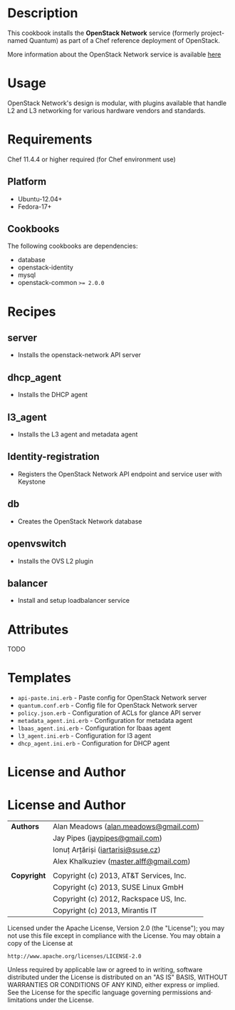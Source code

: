 Description
===========

This cookbook installs the **OpenStack Network** service (formerly project-named Quantum)
as part of a Chef reference deployment of OpenStack.

More information about the OpenStack Network service is available
[here](http://docs.openstack.org/trunk/openstack-network/admin/content/index.html)

Usage
=====

OpenStack Network's design is modular, with plugins available that handle L2 and
L3 networking for various hardware vendors and standards.

Requirements
============

Chef 11.4.4 or higher required (for Chef environment use)

Platform
--------

* Ubuntu-12.04+
* Fedora-17+

Cookbooks
---------

The following cookbooks are dependencies:

* database
* openstack-identity
* mysql
* openstack-common `>= 2.0.0`

Recipes
=======

server
------

- Installs the openstack-network API server

dhcp\_agent
--------

- Installs the DHCP agent

l3\_agent
--------

- Installs the L3 agent and metadata agent

Identity-registration
---------------------

- Registers the OpenStack Network API endpoint and service user with Keystone

db
--

- Creates the OpenStack Network database

openvswitch
-----------

- Installs the OVS L2 plugin

balancer
--------

- Install and setup loadbalancer service


Attributes
==========

TODO

Templates
=========

* `api-paste.ini.erb` - Paste config for OpenStack Network server
* `quantum.conf.erb` - Config file for OpenStack Network server
* `policy.json.erb` - Configuration of ACLs for glance API server
* `metadata_agent.ini.erb` - Configuration for metadata agent
* `lbaas_agent.ini.erb` - Configuration for lbaas agent
* `l3_agent.ini.erb` - Configuration for l3 agent
* `dhcp_agent.ini.erb` - Configuration for DHCP agent

License and Author
==================

License and Author
==================

|                      |                                                    |
|:---------------------|:---------------------------------------------------|
| **Authors**          |  Alan Meadows (<alan.meadows@gmail.com>)           |
|                      |  Jay Pipes (<jaypipes@gmail.com>)                  |
|                      |  Ionuț Arțăriși (<iartarisi@suse.cz>)              |
|                      |  Alex Khalkuziev (<master.alff@gmail.com>)         |
|                      |                                                    |
| **Copyright**        |  Copyright (c) 2013, AT&T Services, Inc.           |
|                      |  Copyright (c) 2013, SUSE Linux GmbH               |
|                      |  Copyright (c) 2012, Rackspace US, Inc.            |
|                      |  Copyright (c) 2013, Mirantis IT                   |

Licensed under the Apache License, Version 2.0 (the "License");
you may not use this file except in compliance with the License.
You may obtain a copy of the License at

    http://www.apache.org/licenses/LICENSE-2.0

Unless required by applicable law or agreed to in writing, software
distributed under the License is distributed on an "AS IS" BASIS,
WITHOUT WARRANTIES OR CONDITIONS OF ANY KIND, either express or implied.
See the License for the specific language governing permissions and⋅
limitations under the License.

